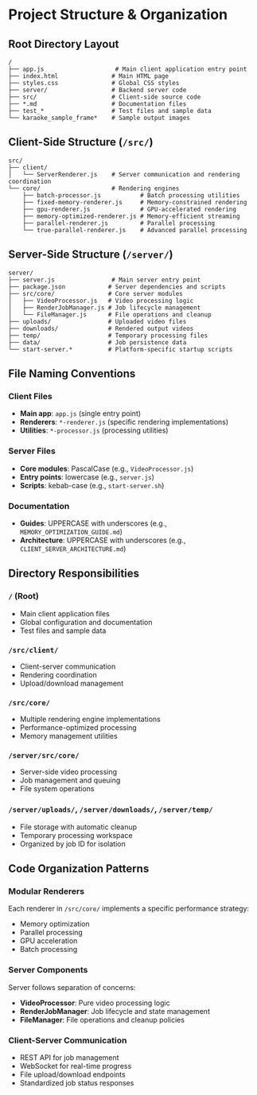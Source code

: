 # Project Structure & Organization

## Root Directory Layout

```
/
├── app.js                    # Main client application entry point
├── index.html               # Main HTML page
├── styles.css               # Global CSS styles
├── server/                  # Backend server code
├── src/                     # Client-side source code
├── *.md                     # Documentation files
├── test_*                   # Test files and sample data
└── karaoke_sample_frame*    # Sample output images
```

## Client-Side Structure (`/src/`)

```
src/
├── client/
│   └── ServerRenderer.js    # Server communication and rendering coordination
└── core/                    # Rendering engines
    ├── batch-processor.js           # Batch processing utilities
    ├── fixed-memory-renderer.js     # Memory-constrained rendering
    ├── gpu-renderer.js              # GPU-accelerated rendering
    ├── memory-optimized-renderer.js # Memory-efficient streaming
    ├── parallel-renderer.js         # Parallel processing
    └── true-parallel-renderer.js    # Advanced parallel processing
```

## Server-Side Structure (`/server/`)

```
server/
├── server.js                # Main server entry point
├── package.json            # Server dependencies and scripts
├── src/core/               # Core server modules
│   ├── VideoProcessor.js   # Video processing logic
│   ├── RenderJobManager.js # Job lifecycle management
│   └── FileManager.js      # File operations and cleanup
├── uploads/                # Uploaded video files
├── downloads/              # Rendered output videos
├── temp/                   # Temporary processing files
├── data/                   # Job persistence data
└── start-server.*          # Platform-specific startup scripts
```

## File Naming Conventions

### Client Files

- **Main app**: `app.js` (single entry point)
- **Renderers**: `*-renderer.js` (specific rendering implementations)
- **Utilities**: `*-processor.js` (processing utilities)

### Server Files

- **Core modules**: PascalCase (e.g., `VideoProcessor.js`)
- **Entry points**: lowercase (e.g., `server.js`)
- **Scripts**: kebab-case (e.g., `start-server.sh`)

### Documentation

- **Guides**: UPPERCASE with underscores (e.g., `MEMORY_OPTIMIZATION_GUIDE.md`)
- **Architecture**: UPPERCASE with underscores (e.g., `CLIENT_SERVER_ARCHITECTURE.md`)

## Directory Responsibilities

### `/` (Root)

- Main client application files
- Global configuration and documentation
- Test files and sample data

### `/src/client/`

- Client-server communication
- Rendering coordination
- Upload/download management

### `/src/core/`

- Multiple rendering engine implementations
- Performance-optimized processing
- Memory management utilities

### `/server/src/core/`

- Server-side video processing
- Job management and queuing
- File system operations

### `/server/uploads/`, `/server/downloads/`, `/server/temp/`

- File storage with automatic cleanup
- Temporary processing workspace
- Organized by job ID for isolation

## Code Organization Patterns

### Modular Renderers

Each renderer in `/src/core/` implements a specific performance strategy:

- Memory optimization
- Parallel processing
- GPU acceleration
- Batch processing

### Server Components

Server follows separation of concerns:

- **VideoProcessor**: Pure video processing logic
- **RenderJobManager**: Job lifecycle and state management
- **FileManager**: File operations and cleanup policies

### Client-Server Communication

- REST API for job management
- WebSocket for real-time progress
- File upload/download endpoints
- Standardized job status responses
